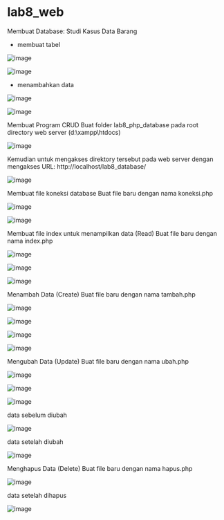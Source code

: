 # lab8_web
Membuat Database: Studi Kasus Data Barang 
- membuat tabel 

![image](https://user-images.githubusercontent.com/56473376/120761408-5aaf9500-c53f-11eb-950c-a893923e6feb.png)

![image](https://user-images.githubusercontent.com/56473376/120761499-73b84600-c53f-11eb-99d2-bc98d7c653c5.png)
 
 - menambahkan data 

![image](https://user-images.githubusercontent.com/56473376/120761609-95b1c880-c53f-11eb-9837-a6e2138ed0c5.png)
 
 ![image](https://user-images.githubusercontent.com/56473376/120761683-a6fad500-c53f-11eb-87de-f0878cba1a2c.png)
 
 Membuat Program CRUD
Buat folder lab8_php_database pada root directory web server (d:\xampp\htdocs)

![image](https://user-images.githubusercontent.com/56473376/120762008-01943100-c540-11eb-9404-e222106d41f5.png)

Kemudian untuk mengakses direktory tersebut pada web server dengan mengakses URL:
http://localhost/lab8_database/

![image](https://user-images.githubusercontent.com/56473376/120762118-25f00d80-c540-11eb-954e-b6c44d5d7b01.png)

 Membuat file koneksi database
Buat file baru dengan nama koneksi.php

![image](https://user-images.githubusercontent.com/56473376/120762409-6e0f3000-c540-11eb-9cd5-0f3f1bce552a.png)

![image](https://user-images.githubusercontent.com/56473376/120762495-83845a00-c540-11eb-9aaa-a085ea1199e7.png)
 
 Membuat file index untuk menampilkan data (Read)
Buat file baru dengan nama index.php

![image](https://user-images.githubusercontent.com/56473376/120762741-bb8b9d00-c540-11eb-92a0-246fbb554f21.png)


![image](https://user-images.githubusercontent.com/56473376/120762766-c2b2ab00-c540-11eb-9a51-be7f424c4319.png)

![image](https://user-images.githubusercontent.com/56473376/120762903-ebd33b80-c540-11eb-814f-6b625f8a13fc.png)


Menambah Data (Create)
Buat file baru dengan nama tambah.php

![image](https://user-images.githubusercontent.com/56473376/120763165-2937c900-c541-11eb-8bfa-1cca6bd69387.png)

![image](https://user-images.githubusercontent.com/56473376/120763195-30f76d80-c541-11eb-8ae6-adad7dda0d91.png)

![image](https://user-images.githubusercontent.com/56473376/120763255-3fde2000-c541-11eb-95ac-5c224641c72b.png)

![image](https://user-images.githubusercontent.com/56473376/120763442-6a2fdd80-c541-11eb-8401-e91e2372a1c6.png)


Mengubah Data (Update)
Buat file baru dengan nama ubah.php

![image](https://user-images.githubusercontent.com/56473376/120763651-a2cfb700-c541-11eb-9ede-31062f97db7a.png)

![image](https://user-images.githubusercontent.com/56473376/120763681-a95e2e80-c541-11eb-870f-8117085377a4.png)

![image](https://user-images.githubusercontent.com/56473376/120763714-b0853c80-c541-11eb-948a-b8d16871982d.png)

data sebelum diubah 

![image](https://user-images.githubusercontent.com/56473376/120763958-f04c2400-c541-11eb-9776-275bca2523a6.png)

data setelah diubah 

![image](https://user-images.githubusercontent.com/56473376/120764101-0f4ab600-c542-11eb-985f-9ad09472bbbc.png)

Menghapus Data (Delete)
Buat file baru dengan nama hapus.php

![image](https://user-images.githubusercontent.com/56473376/120764448-59339c00-c542-11eb-9088-e51361cb6abe.png)

data setelah dihapus 

![image](https://user-images.githubusercontent.com/56473376/120765011-f7276680-c542-11eb-923f-de235eab6f61.png)
